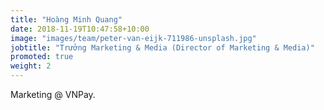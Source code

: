 ```yaml
---
title: "Hoàng Minh Quang"
date: 2018-11-19T10:47:58+10:00
image: "images/team/peter-van-eijk-711986-unsplash.jpg"
jobtitle: "Trưởng Marketing & Media (Director of Marketing & Media)"
promoted: true
weight: 2
---
```


Marketing @ VNPay. 